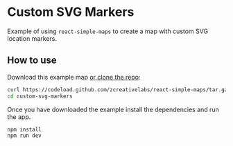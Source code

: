 
# Custom SVG Markers

Example of using `react-simple-maps` to create a map with custom SVG location markers.

## How to use

Download this example map [or clone the repo](https://github.com/zcreativelabs/react-simple-maps):

```bash
curl https://codeload.github.com/zcreativelabs/react-simple-maps/tar.gz/master | tar -xz --strip=2 react-simple-maps-master/examples/custom-svg-markers
cd custom-svg-markers
```

Once you have downloaded the example install the dependencies and run the app.

```bash
npm install
npm run dev
```
